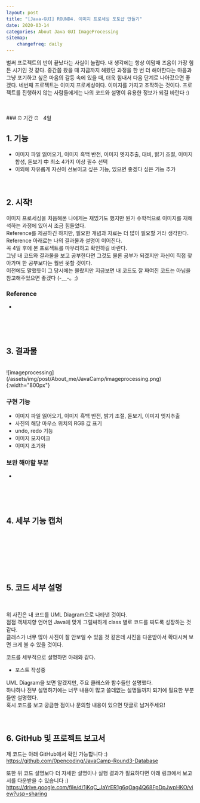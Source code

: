 ```yaml
---
layout: post
title: "[Java-GUI] ROUND4. 이미지 프로세싱 포토샵 만들기"
date: 2020-03-14
categories: About Java GUI ImageProcessing
sitemap:
    changefreq: daily
---
```


벌써 프로젝트의 반이 끝났다는 사실이 놀랍다. 내 생각에는 항상 이맘때 즈음이 가장 힘든 시기인 것 같다. 중간쯤 왔을 때 지금까지 해왔던 과정을 한 번 더 해야한다는 마음과 그냥 포기하고 싶은 마음의 갈등 속에 있을 때, 더욱 힘내서 다음 단계로 나아갔으면 좋겠다. 네번째 프로젝트는 이미지 프로세싱이다. 이미지를 가지고 조작하는 것이다. 프로젝트를 진행하지 않는 사람들에게는 나의 코드와 설명이 유용한 정보가 되길 바란다 :)  
<br/>

<br/>
### ⏰ 기간 ⏰ㅤ4일
<br/>

## 1. 기능
* 이미지 파일 읽어오기, 이미지 흑백 반전, 이미지 엣지추출, 대비, 밝기 조절, 이미지 합성, 돋보기 中 최소 4가지 이상 필수 선택
* 이외에 자유롭게 자신이 선보이고 싶은 기능, 있으면 좋겠다 싶은 기능 추가
<br/><br/><br/>

## 2. 시작!
이미지 프로세싱을 처음해본 나에게는 재밌기도 했지만 뭔가 수학적으로 이미지를 재해석하는 과정에 있어서 조금 힘들었다.  
Reference를 제공하긴 하지만, 필요한 개념과 자료는 더 많이 필요할 거라 생각한다.  
Reference 아래로는 나의 결과물과 설명이 이어진다.  
꼭 4일 후에 본 프로젝트를 마무리하고 확인하길 바란다.  
그냥 내 코드와 결과물을 보고 공부한다면 그것도 물론 공부가 되겠지만 자신이 직접 찾아가며 한 공부보다는 훨씬 못할 것이다.  
이전에도 말했듯이 그 당시에는 몰랐지만 지금보면 내 코드도 잘 짜여진 코드는 아님을 참고해주었으면 좋겠다 (-﹏-。;)  

### Reference
- 
<br/><br/><br/>

## 3. 결과물
<br/>
![imageprocessing](/assets/img/post/About_me/JavaCamp/imageprocessing.png){:width="800px"}  

### 구현 기능
- 이미지 파일 읽어오기, 이미지 흑백 반전, 밝기 조절, 돋보기, 이미지 엣지추출
- 사진의 해당 마우스 위치의 RGB 값 표기
- undo, redo 기능
- 이미지 모자이크
- 이미지 초기화

### 보완 해야할 부분
- 
<br/><br/><br/>

## 4. 세부 기능 캡쳐
<br/>
<!-- ㅤ![database_detail](/assets/img/post/About_me/JavaCamp/imageprocessing_detail(1).png){:width="700px"}   -->
<br/>
<!-- ㅤ![database_detail](/assets/img/post/About_me/JavaCamp/imageprocessing_detail(2).png){:width="700px"}   -->
<br/>
<!-- ㅤ![database_detail](/assets/img/post/About_me/JavaCamp/imageprocessing_detail(3).png){:width="800px"} -->
<br/><br/><br/>

## 5. 코드 세부 설명
<br/>
<!-- ![database_uml](/assets/img/post/About_me/JavaCamp/database_uml.gif){:width="1000px"}   -->

위 사진은 내 코드를 UML Diagram으로 나타낸 것이다.  
점점 객체지향 언어인 Java에 맞게 그럴싸하게 class 별로 코드를 짜도록 성장하는 것 같다.  
클래스가 너무 많아 사진이 잘 안보일 수 있을 것 같은데 사진을 다운받아서 확대시켜 보면 크게 볼 수 있을 것이다.  

코드를 세부적으로 설명하면 아래와 같다.
* 포스트 작성중
<!-- - **`Main class`** : 
    - **`Main()`** :  -->

UML Diagram을 보면 알겠지만, 주요 클래스와 함수들만 설명했다.  
하나하나 전부 설명하기에는 너무 내용이 많고 쓸데없는 설명들까지 되기에 필요한 부분들만 설명했다.  
혹시 코드를 보고 궁금한 점이나 문의할 내용이 있으면 댓글로 남겨주세요!
<br/><br/><br/>

## 6. GitHub 및 프로젝트 보고서
제 코드는 아래 GitHub에서 확인 가능합니다 :)  
<https://github.com/0pencoding/JavaCamp-Round3-Database>

또한 위 코드 설명보다 더 자세한 설명이나 실행 결과가 필요하다면 아래 링크에서 보고서를 다운받을 수 있습니다 :)  
<https://drive.google.com/file/d/1jKqC_JaYrER1g6qOag4Q68FpDpJwpHKO/view?usp=sharing>
<br/><br/><br/>

<!-- ## [[Round 5] 육목 구현 ➜ ](abc)
{: style="text-align: right;"}
<br/> -->